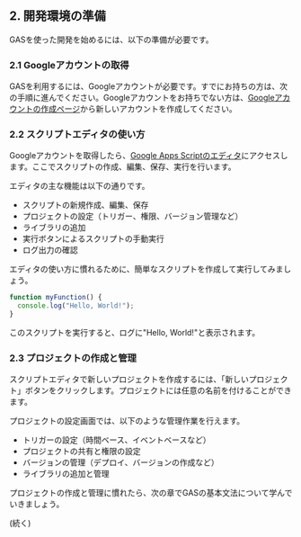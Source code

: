 ## 2. 開発環境の準備

GASを使った開発を始めるには、以下の準備が必要です。

### 2.1 Googleアカウントの取得

GASを利用するには、Googleアカウントが必要です。すでにお持ちの方は、次の手順に進んでください。Googleアカウントをお持ちでない方は、[Googleアカウントの作成ページ](https://accounts.google.com/signup)から新しいアカウントを作成してください。

### 2.2 スクリプトエディタの使い方

Googleアカウントを取得したら、[Google Apps Scriptのエディタ](https://script.google.com/home)にアクセスします。ここでスクリプトの作成、編集、保存、実行を行います。

エディタの主な機能は以下の通りです。

- スクリプトの新規作成、編集、保存
- プロジェクトの設定（トリガー、権限、バージョン管理など）
- ライブラリの追加
- 実行ボタンによるスクリプトの手動実行
- ログ出力の確認

エディタの使い方に慣れるために、簡単なスクリプトを作成して実行してみましょう。

```javascript
function myFunction() {
  console.log("Hello, World!");
}
```

このスクリプトを実行すると、ログに"Hello, World!"と表示されます。

### 2.3 プロジェクトの作成と管理

スクリプトエディタで新しいプロジェクトを作成するには、「新しいプロジェクト」ボタンをクリックします。プロジェクトには任意の名前を付けることができます。

プロジェクトの設定画面では、以下のような管理作業を行えます。

- トリガーの設定（時間ベース、イベントベースなど）
- プロジェクトの共有と権限の設定
- バージョンの管理（デプロイ、バージョンの作成など）
- ライブラリの追加と管理

プロジェクトの作成と管理に慣れたら、次の章でGASの基本文法について学んでいきましょう。

(続く)